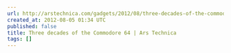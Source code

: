 ```yaml
---
url: http://arstechnica.com/gadgets/2012/08/three-decades-of-the-commodore-64/
created_at: 2012-08-05 01:34 UTC
published: false
title: Three decades of the Commodore 64 | Ars Technica
tags: []
---
```



